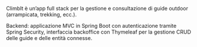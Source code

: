 ClimbIt è un’app full stack per la gestione e consultazione di guide outdoor (arrampicata, trekking, ecc.).

Backend: applicazione MVC in Spring Boot con autenticazione tramite Spring Security, interfaccia backoffice con Thymeleaf per la gestione CRUD delle guide e delle entità connesse.
